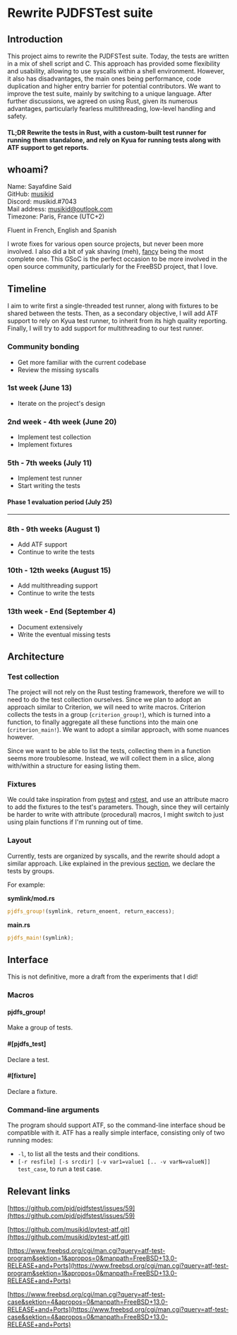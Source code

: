 # Rewrite PJDFSTest suite

## Introduction

This project aims to rewrite the PJDFSTest suite.
Today, the tests are written in a mix of shell script and C.
This approach has provided some flexibility and usability,
allowing to use syscalls within a shell environment.
However, it also has disadvantages, the main ones being performance,
code duplication and higher entry barrier for potential contributors.
We want to improve the test suite, mainly by switching to a unique language.
After further discussions, we agreed on using Rust, given its numerous advantages,
particularly fearless multithreading, low-level handling and safety.


#### TL;DR Rewrite the tests in Rust, with a custom-built test runner for running them standalone, and rely on Kyua for running tests along with ATF support to get reports.

## whoami?

Name: Sayafdine Said\
GitHub: [musikid](https://github.com/musikid)\
Discord: musikid.#7043\
Mail address: [musikid@outlook.com](mailto:musikid@outlook.com)\
Timezone: Paris, France (UTC+2)

Fluent in French, English and Spanish

I wrote fixes for various open source projects, but never been more involved.
I also did a bit of yak shaving (meh),
[fancy](https://github.com/musikid/fancy.git) being the most complete one.
This GSoC is the perfect occasion to be more involved in the open source community,
particularly for the FreeBSD project, that I love.

## Timeline

I aim to write first a single-threaded test runner,
along with fixtures to be shared between the tests.
Then, as a secondary objective,
I will add ATF support to rely on Kyua test runner,
to inherit from its high quality reporting.
Finally, I will try to add support for multithreading to our test runner.

### Community bonding

- Get more familiar with the current codebase
- Review the missing syscalls

### 1st week (June 13)

- Iterate on the project's design

### 2nd week - 4th week (June 20)

- Implement test collection
- Implement fixtures

### 5th - 7th weeks (July 11)

- Implement test runner
- Start writing the tests

#### Phase 1 evaluation period (July 25)

________________________

### 8th - 9th weeks (August 1)

- Add ATF support
- Continue to write the tests

### 10th - 12th weeks (August 15)

- Add multithreading support
- Continue to write the tests

### 13th week - End (September 4)

- Document extensively
- Write the eventual missing tests

## Architecture

### Test collection

The project will not rely on the Rust testing framework,
therefore we will to need to do the test collection ourselves.
Since we plan to adopt an approach similar to Criterion, we will need to write macros.
Criterion collects the tests in a group (`criterion_group!`), which is turned into a function,
to finally aggregate all these functions into the main one (`criterion_main!`).
We want to adopt a similar approach, with some nuances however.

Since we want to be able to list the tests, collecting them in a function seems more troublesome.
Instead, we will collect them in a slice, along with/within a structure for easing listing them.

### Fixtures

We could take inspiration from [pytest](https://docs.pytest.org/en/7.1.x/explanation/fixtures.html)
and [rstest](https://docs.rs/rstest/latest/rstest/attr.fixture.html),
and use an attribute macro to add the fixtures to the test's parameters.
Though, since they will certainly be harder to write with attribute (procedural) macros,
I might switch to just using plain functions if I'm running out of time.

### Layout

Currently, tests are organized by syscalls, and the rewrite should adopt a similar approach.
Like explained in the previous [section](#test-collection), we declare the tests by groups.

For example:

**symlink/mod.rs**
```rust
pjdfs_group!(symlink, return_enoent, return_eaccess);
```

**main.rs**
```rust
pjdfs_main!(symlink);
```

## Interface

This is not definitive, more a draft from the experiments that I did!

### Macros

#### pjdfs_group!

Make a group of tests.

#### #[pjdfs_test]

Declare a test.

#### #[fixture]

Declare a fixture.

### Command-line arguments

The program should support ATF, so the command-line interface shoud be compatible with it.
ATF has a really simple interface, consisting only of two running modes:

- `-l`, to list all the tests and their conditions.
- `[-r resfile] [-s srcdir] [-v var1=value1 [.. -v varN=valueN]] test_case`, to run a test case.


## Relevant links

[https://github.com/pjd/pjdfstest/issues/59](https://github.com/pjd/pjdfstest/issues/59)

[https://github.com/musikid/pytest-atf.git](https://github.com/musikid/pytest-atf.git)

[https://www.freebsd.org/cgi/man.cgi?query=atf-test-program&sektion=1&apropos=0&manpath=FreeBSD+13.0-RELEASE+and+Ports](https://www.freebsd.org/cgi/man.cgi?query=atf-test-program&sektion=1&apropos=0&manpath=FreeBSD+13.0-RELEASE+and+Ports)

[https://www.freebsd.org/cgi/man.cgi?query=atf-test-case&sektion=4&apropos=0&manpath=FreeBSD+13.0-RELEASE+and+Ports](https://www.freebsd.org/cgi/man.cgi?query=atf-test-case&sektion=4&apropos=0&manpath=FreeBSD+13.0-RELEASE+and+Ports)
